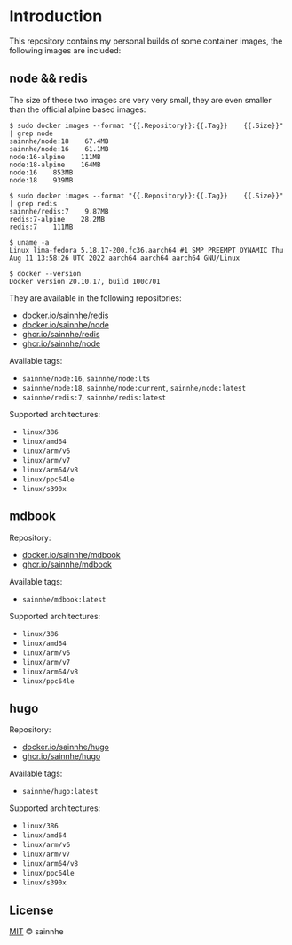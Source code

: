 # Introduction

This repository contains my personal builds of some container images, the following images are included:

## node && redis

The size of these two images are very very small, they are even smaller than the official alpine based images:

```shell
$ sudo docker images --format "{{.Repository}}:{{.Tag}}    {{.Size}}" | grep node
sainnhe/node:18    67.4MB
sainnhe/node:16    61.1MB
node:16-alpine    111MB
node:18-alpine    164MB
node:16    853MB
node:18    939MB

$ sudo docker images --format "{{.Repository}}:{{.Tag}}    {{.Size}}" | grep redis
sainnhe/redis:7    9.87MB
redis:7-alpine    28.2MB
redis:7    111MB

$ uname -a
Linux lima-fedora 5.18.17-200.fc36.aarch64 #1 SMP PREEMPT_DYNAMIC Thu Aug 11 13:58:26 UTC 2022 aarch64 aarch64 aarch64 GNU/Linux

$ docker --version
Docker version 20.10.17, build 100c701
```

They are available in the following repositories:

- [docker.io/sainnhe/redis](https://hub.docker.com/r/sainnhe/redis/tags)
- [docker.io/sainnhe/node](https://hub.docker.com/r/sainnhe/node/tags)
- [ghcr.io/sainnhe/redis](https://github.com/sainnhe/minimal-container-images/pkgs/container/redis)
- [ghcr.io/sainnhe/node](https://github.com/sainnhe/minimal-container-images/pkgs/container/node)

Available tags:

- `sainnhe/node:16`, `sainnhe/node:lts`
- `sainnhe/node:18`, `sainnhe/node:current`, `sainnhe/node:latest`
- `sainnhe/redis:7`, `sainnhe/redis:latest`

Supported architectures:

- `linux/386`
- `linux/amd64`
- `linux/arm/v6`
- `linux/arm/v7`
- `linux/arm64/v8`
- `linux/ppc64le`
- `linux/s390x`

## mdbook

Repository:

- [docker.io/sainnhe/mdbook](https://hub.docker.com/r/sainnhe/mdbook/tags)
- [ghcr.io/sainnhe/mdbook](https://github.com/sainnhe/minimal-container-images/pkgs/container/mdbook)

Available tags:

- `sainnhe/mdbook:latest`

Supported architectures:

- `linux/386`
- `linux/amd64`
- `linux/arm/v6`
- `linux/arm/v7`
- `linux/arm64/v8`
- `linux/ppc64le`

## hugo

Repository:

- [docker.io/sainnhe/hugo](https://hub.docker.com/r/sainnhe/hugo/tags)
- [ghcr.io/sainnhe/hugo](https://github.com/sainnhe/minimal-container-images/pkgs/container/hugo)

Available tags:

- `sainnhe/hugo:latest`

Supported architectures:

- `linux/386`
- `linux/amd64`
- `linux/arm/v6`
- `linux/arm/v7`
- `linux/arm64/v8`
- `linux/ppc64le`
- `linux/s390x`

## License

[MIT](./LICENSE) © sainnhe
